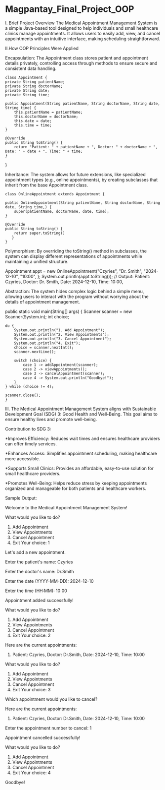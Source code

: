 # Magpantay_Final_Project_OOP
I. Brief Project Overview
The Medical Appointment Management System is a simple Java-based tool designed to help individuals and small healthcare clinics manage appointments. It allows users to easily add, view, and cancel appointments with an intuitive interface, making scheduling straightforward.

II.How OOP Principles Were Applied

Encapsulation:
The Appointment class stores patient and appointment details privately, controlling access through methods to ensure secure and consistent data handling.

  
    class Appointment {
    private String patientName;
    private String doctorName;
    private String date;
    private String time;

    public Appointment(String patientName, String doctorName, String date, String time) {
        this.patientName = patientName;
        this.doctorName = doctorName;
        this.date = date;
        this.time = time;
    }
    
    @Override
    public String toString() {
        return "Patient: " + patientName + ", Doctor: " + doctorName + ", Date: " + date + ", Time: " + time;
    }
}

Inheritance:
The system allows for future extensions, like specialized appointment types (e.g., online appointments), by creating subclasses that inherit from the base Appointment class.


    class OnlineAppointment extends Appointment {

    public OnlineAppointment(String patientName, String doctorName, String date, String time,) {
        super(patientName, doctorName, date, time);
    }
    
    @Override
    public String toString() {
        return super.toString()
       }
    }

Polymorphism:
By overriding the toString() method in subclasses, the system can display different representations of appointments while maintaining a unified structure.

Appointment appt = new OnlineAppointment("Czyries", "Dr. Smith", "2024-12-10", "10:00", );
System.out.println(appt.toString());  // Output: Patient: Czyries, Doctor: Dr. Smith, Date: 2024-12-10, Time: 10:00,

Abstraction:
The system hides complex logic behind a simple menu, allowing users to interact with the program without worrying about the details of appointment management.

public static void main(String[] args) {
    Scanner scanner = new Scanner(System.in);
    int choice;

    do {
        System.out.println("1. Add Appointment");
        System.out.println("2. View Appointments");
        System.out.println("3. Cancel Appointment");
        System.out.println("4. Exit");
        choice = scanner.nextInt();
        scanner.nextLine(); 
        
        switch (choice) {
            case 1 -> addAppointment(scanner);  
            case 2 -> viewAppointments();
            case 3 -> cancelAppointment(scanner);
            case 4 -> System.out.println("Goodbye!");
        }
    } while (choice != 4);

    scanner.close();
    }

III. The Medical Appointment Management System aligns with Sustainable Development Goal (SDG) 3: Good Health and Well-Being. This goal aims to ensure healthy lives and promote well-being.

Contribution to SDG 3:

*Improves Efficiency: Reduces wait times and ensures healthcare providers can offer timely services.

*Enhances Access: Simplifies appointment scheduling, making healthcare more accessible.

*Supports Small Clinics: Provides an affordable, easy-to-use solution for small healthcare providers.

*Promotes Well-Being: Helps reduce stress by keeping appointments organized and manageable for both patients and healthcare workers.




Sample Output:

Welcome to the Medical Appointment Management System!

What would you like to do?
1. Add Appointment
2. View Appointments
3. Cancel Appointment
4. Exit
Your choice: 1


Let's add a new appointment.

Enter the patient's name: Czyries

Enter the doctor's name: Dr.Smith

Enter the date (YYYY-MM-DD): 2024-12-10

Enter the time (HH:MM): 10:00

Appointment added successfully!


What would you like to do?
1. Add Appointment
2. View Appointments
3. Cancel Appointment
4. Exit
Your choice: 2


Here are the current appointments:
1. Patient: Czyries, Doctor: Dr.Smith, Date: 2024-12-10, Time: 10:00


What would you like to do?
1. Add Appointment
2. View Appointments
3. Cancel Appointment
4. Exit
Your choice: 3


Which appointment would you like to cancel?


Here are the current appointments:
1. Patient: Czyries, Doctor: Dr.Smith, Date: 2024-12-10, Time: 10:00

Enter the appointment number to cancel: 1

Appointment cancelled successfully!

What would you like to do?
1. Add Appointment
2. View Appointments
3. Cancel Appointment
4. Exit
Your choice: 4

Goodbye!
